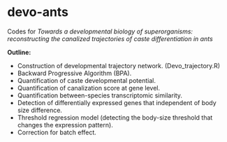 # devo-ants
Codes for _Towards a developmental biology of superorganisms: reconstructing the canalized trajectories of caste differentiation in ants_ 

**Outline:**

* Construction of developmental trajectory network. (Devo_trajectory.R)
* Backward Progressive Algorithm (BPA).
* Quantification of caste developmental potential.
* Quantification of canalization score at gene level.
* Quantification between-species transcriptomic similarity.
* Detection of differentially expressed genes that independent of body size difference.
* Threshold regression model (detecting the body-size threshold that changes the expression pattern).
* Correction for batch effect.
 
